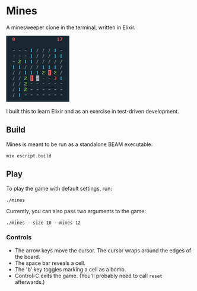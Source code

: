 # Mines

A minesweeper clone in the terminal, written in Elixir.

![Screenshot](screenshot.png)

I built this to learn Elixir and as an exercise in test-driven development.

## Build

Mines is meant to be run as a standalone BEAM executable:

    mix escript.build

## Play

To play the game with default settings, run:

    ./mines

Currently, you can also pass two arguments to the game:

    ./mines --size 10 --mines 12

### Controls

* The arrow keys move the cursor. The cursor wraps around the edges of the board.
* The space bar reveals a cell.
* The 'b' key toggles marking a cell as a bomb.
* Control-C exits the game. (You'll probably need to call `reset` afterwards.)
